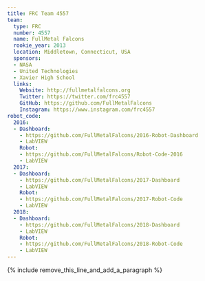 ```yaml
---
title: FRC Team 4557
team:
  type: FRC
  number: 4557
  name: FullMetal Falcons
  rookie_year: 2013
  location: Middletown, Connecticut, USA
  sponsors:
  - NASA
  - United Technologies
  - Xavier High School
  links:
    Website: http://fullmetalfalcons.org
    Twitter: https://twitter.com/frc4557
    GitHub: https://github.com/FullMetalFalcons
    Instagram: https://www.instagram.com/frc4557
robot_code:
  2016:
  - Dashboard:
    - https://github.com/FullMetalFalcons/2016-Robot-Dashboard
    - LabVIEW
    Robot:
    - https://github.com/FullMetalFalcons/Robot-Code-2016
    - LabVIEW
  2017:
  - Dashboard:
    - https://github.com/FullMetalFalcons/2017-Dashboard
    - LabVIEW
    Robot:
    - https://github.com/FullMetalFalcons/2017-Robot-Code
    - LabVIEW
  2018:
  - Dashboard:
    - https://github.com/FullMetalFalcons/2018-Dashboard
    - LabVIEW
    Robot:
    - https://github.com/FullMetalFalcons/2018-Robot-Code
    - LabVIEW
---
```


{% include remove_this_line_and_add_a_paragraph %}